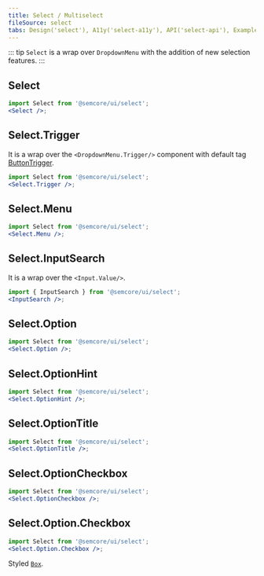```yaml
---
title: Select / Multiselect
fileSource: select
tabs: Design('select'), A11y('select-a11y'), API('select-api'), Example('select-code'), Changelog('select-changelog')
---
```


::: tip
`Select` is a wrap over `DropdownMenu` with the addition of new selection features.
:::

## Select

```jsx
import Select from '@semcore/ui/select';
<Select />;
```

<TypesView type="SelectProps" :types={...types} />

## Select.Trigger

It is a wrap over the `<DropdownMenu.Trigger/>` component with default tag [ButtonTrigger](/components/filter-trigger/filter-trigger-api#a7d101).

```jsx
import Select from '@semcore/ui/select';
<Select.Trigger />;
```

## Select.Menu

```jsx
import Select from '@semcore/ui/select';
<Select.Menu />;
```

## Select.InputSearch

It is a wrap over the `<Input.Value/>`.

```jsx
import { InputSearch } from '@semcore/ui/select';
<InputSearch />;
```

## Select.Option

```jsx
import Select from '@semcore/ui/select';
<Select.Option />;
```

<TypesView type="SelectOptionProps" :types={...types} />

## Select.OptionHint

```jsx
import Select from '@semcore/ui/select';
<Select.OptionHint />;
```

## Select.OptionTitle

```jsx
import Select from '@semcore/ui/select';
<Select.OptionTitle />;
```

## Select.OptionCheckbox

```jsx
import Select from '@semcore/ui/select';
<Select.OptionCheckbox />;
```

<TypesView type="SelectOptionCheckboxProps" :types={...types} />

## Select.Option.Checkbox

```jsx
import Select from '@semcore/ui/select';
<Select.Option.Checkbox />;
```

Styled [`Box`](/layout/box-system/box-api#a3cfce).

<script setup>import { data as types } from '@types.data.ts';</script>